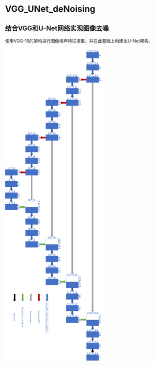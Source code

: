 # VGG_UNet_deNoising

## 结合VGG和U-Net网络实现图像去噪

使用VGG-16的架构进行图像噪声特征提取，并在此基础上构建出U-Net架构。

![](./pics/1.png)